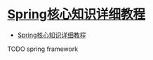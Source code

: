 # [Spring核心知识详细教程](https://blog.csdn.net/song_jiangtao/article/details/79949633)

- [Spring核心知识详细教程](#spring核心知识详细教程)













TODO spring framework